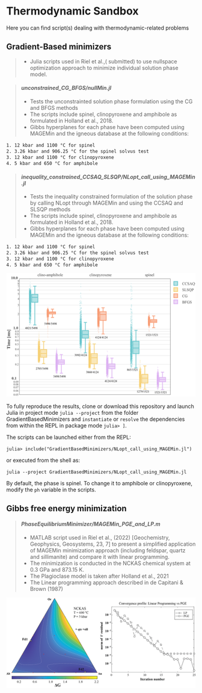 
# Thermodynamic Sandbox

Here you can find script(s) dealing with thermodynamic-related problems

## Gradient-Based minimizers

> - Julia scripts used in Riel et al.,( submitted) to use nullspace optimization approach to minimize individual solution phase model.

> #### *unconstrained_CG_BFGS/nullMin.jl*
> 
> - Tests the unconstrainted solution phase formulation using the CG and BFGS methods
> - The scripts include spinel, clinopyroxene and amphibole as formulated in Holland et al., 2018.
> - Gibbs hyperplanes for each phase have been computed using MAGEMin and the igneous database at the following conditions:

    1. 12 kbar and 1100 °C for spinel
    2. 3.26 kbar and 906.25 °C for the spinel solvus test
    3. 12 kbar and 1100 °C for clinopyroxene
    4. 5 kbar and 650 °C for amphibole

> #### *inequality_constrained_CCSAQ_SLSQP/NLopt_call_using_MAGEMin.jl*
>
> - Tests the inequality constrained formulation of the solution phase by calling NLopt through MAGEMin and using the CCSAQ and SLSQP methods
> - The scripts include spinel, clinopyroxene and amphibole as formulated in Holland et al., 2018.
> - Gibbs hyperplanes for each phase have been computed using MAGEMin and the igneous database at the following conditions:

    1. 12 kbar and 1100 °C for spinel
    2. 3.26 kbar and 906.25 °C for the spinel solvus test
    3. 12 kbar and 1100 °C for clinopyroxene
    4. 5 kbar and 650 °C for amphibole

<img src="./pics/Figure_2_comparison.png" alt="drawing" width="640" alt="centered image"/>

To fully reproduce the results, clone or download this repository and launch Julia in project mode `julia --project` from the folder GradientBasedMinimizers and `instantiate` or `resolve` the dependencies from within the REPL in package mode `julia> ]`.

The scripts can be launched either from the REPL:
```julia-repl
julia> include("GradientBasedMinimizers/NLopt_call_using_MAGEMin.jl")
```
or executed from the shell as:
```shells
julia --project GradientBasedMinimizers/NLopt_call_using_MAGEMin.jl
```

By default, the phase is spinel. To change it to amphibole or clinopyroxene, modify the `ph` variable in the scripts.

## Gibbs free energy minimization

> #### *PhaseEquilibriumMinimizer/MAGEMin_PGE_and_LP.m*
>
> - MATLAB script used in Riel et al., (2022) [Geochemistry, Geophysics, Geosystems, 23, 7] to present a simplified application of MAGEMin minimization approach (including feldspar, quartz and sillimanite) and compare it with linear programming. 
> - The minimization is conducted in the NCKAS chemical system at 0.3 GPa and 873.15 K.
> - The Plagioclase model is taken after Holland et al., 2021
> - The Linear programming approach described in de Capitani & Brown (1987)

<img src="./pics/Figure_LP_vs_PGE.png" alt="drawing" width="640" alt="centered image"/>

